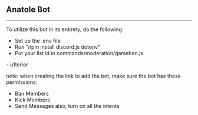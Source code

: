 ## Anatole Bot
---
To utilize this bot in its entirety, do the following:
- Set up the .env file
- Run "npm install discord.js dotenv"
- Put your list id in commands/moderation/gameban.js

\- u1terior

note: when creating the link to add the bot, make sure the bot has these permissions:
- Ban Members
- Kick Members
- Send Messages
also, turn on all the intents
